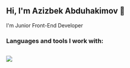 ## Hi, I'm Azizbek Abduhakimov 👋
I'm Junior Front-End Developer


### Languages and tools I work with:

<code>
<img src="https://static.vecteezy.com/system/resources/previews/013/313/458/non_2x/html-icon-3d-rendering-illustration-vector.jpg" with=30px/>
</code>
<!--
**byfuzayliy/byfuzayliy** is a ✨ _special_ ✨ repository because its `README.md` (this file) appears on your GitHub profile.

Here are some ideas to get you started:

- 🔭 I’m currently working on ...
- 🌱 I’m currently learning ...
- 👯 I’m looking to collaborate on ...
- 🤔 I’m looking for help with ...
- 💬 Ask me about ...
- 📫 How to reach me: ...
- 😄 Pronouns: ...
- ⚡ Fun fact: ...
-->

